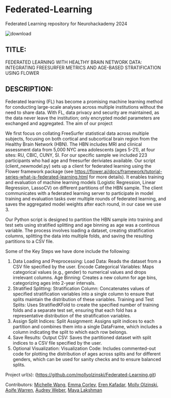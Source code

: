 # Federated-Learning
Federated Learning repository for Neurohackademy 2024

![download](https://github.com/user-attachments/assets/6574bff2-13c6-4b13-b17e-16008068521d)

## TITLE: 
FEDERATED LEARNING WITH HEALTHY BRAIN NETWORK DATA: INTEGRATING FREESURFER METRICS AND AGE-BASED STRATIFICATION USING FLOWER

## DESCRIPTION: 
Federated learning (FL) has become a promising machine learning method for conducting large-scale analyses across multiple institutions without the need to share data. With FL, data privacy and security are maintained, as the data never leave the institution; only encrypted model parameters are exchanged and aggregated. The aim of our project 

We first focus on collating FreeSurfer statistical data across multiple subjects, focusing on both cortical and subcortical brain region from the Healthy Brain Network (HBN). The HBN includes  MRI and clinical assessment data from 5,000 NYC area adolescents (ages 5-21), at four sites: RU, CBIC, CUNY, SI. For our specific sample we included 223 participants who had age and freesurfer deriviates available. Our script (client_newmodel.py) sets up a client for federated learning using the Flower framework package (see https://flower.ai/docs/framework/tutorial-series-what-is-federated-learning.html for more details). It enables training and evaluation of machine learning models (Logistic Regression, Linear Regression, LassoCV) on different partitions of the HBN sample. The client communicates with a federated learning server to participate in model training and evaluation tasks over multiple rounds of federated learning, and saves the aggregated model weights after each round, in our case we use 3. 

Our Python script is designed to partition the HBN sample into training and test sets using stratified splitting and age binning as age was a continous variable. The process involves loading a dataset, creating stratification columns, splitting the data into multiple folds, and saving the resulting partitions to a CSV file.

Some of the Key Steps we have done include the following:

1) Data Loading and Preprocessing:
Load Data: Reads the dataset from a CSV file specified by the user.
Encode Categorical Variables: Maps categorical values (e.g., gender) to numerical values and drops irrelevant columns.
Age Binning: Creates a new column for age bins, categorizing ages into 2-year intervals.
2) Stratified Splitting:
Stratification Column: Concatenates values of specified stratification variables into a single column to ensure that splits maintain the distribution of these variables.
Training and Test Splits: Uses StratifiedKFold to create the specified number of training folds and a separate test set, ensuring that each fold has a representative distribution of the stratification variables.
3) Assign Split Indices:
Split Assignment: Assigns split indices to each partition and combines them into a single DataFrame, which includes a column indicating the split to which each row belongs.
4) Save Results:
Output CSV: Saves the partitioned dataset with split indices to a CSV file specified by the user.
5) Optional Visualization:
Visualization Code: Includes commented-out code for plotting the distribution of ages across splits and for different genders, which can be used for sanity checks and to ensure balanced splits.


Project url(s): (https://github.com/mollyolzinski/Federated-Learning.git) 

Contributors: [Michelle Wang](https://github.com/michellewang), [Emma Corley](https://github.com/emmajanecorley), [Eren Kafadar](https://github.com/kafadare), [Molly Olzinski](https://github.com/mollyolzinski), [Aoife Warren](https://github.com/AoifeWarren), [Audrey Weber](https://github.com/aweber7), [Maya Lakshman](https://github.com/mayalakshman) 


